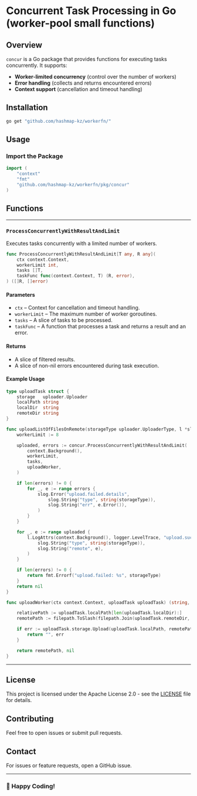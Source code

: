 # Concurrent Task Processing in Go (worker-pool small functions)

## Overview
`concur` is a Go package that provides functions for executing tasks concurrently. It supports:

- **Worker-limited concurrency** (control over the number of workers)
- **Error handling** (collects and returns encountered errors)
- **Context support** (cancellation and timeout handling)

## Installation
```sh
go get "github.com/hashmap-kz/workerfn/"
```

## Usage

### Import the Package
```go
import (
    "context"
    "fmt"
    "github.com/hashmap-kz/workerfn/pkg/concur"
)
```

## Functions

---

### `ProcessConcurrentlyWithResultAndLimit`
Executes tasks concurrently with a limited number of workers.

```go
func ProcessConcurrentlyWithResultAndLimit[T any, R any](
    ctx context.Context,
    workerLimit int,
    tasks []T,
    taskFunc func(context.Context, T) (R, error),
) ([]R, []error)
```

#### Parameters
- `ctx` – Context for cancellation and timeout handling.
- `workerLimit` – The maximum number of worker goroutines.
- `tasks` – A slice of tasks to be processed.
- `taskFunc` – A function that processes a task and returns a result and an error.

#### Returns
- A slice of filtered results.
- A slice of non-nil errors encountered during task execution.

#### Example Usage
```go
type uploadTask struct {
	storage   uploader.Uploader
	localPath string
	localDir  string
	remoteDir string
}

func uploadListOfFilesOnRemote(storageType uploader.UploaderType, l *slog.Logger, tasks []uploadTask, cfg config.UploadConfig) error {
	workerLimit := 8

	uploaded, errors := concur.ProcessConcurrentlyWithResultAndLimit(
		context.Background(),
		workerLimit,
		tasks,
		uploadWorker,
	)

	if len(errors) != 0 {
		for _, e := range errors {
			slog.Error("upload.failed.details",
				slog.String("type", string(storageType)),
				slog.String("err", e.Error()),
			)
		}
	}

	for _, e := range uploaded {
		l.LogAttrs(context.Background(), logger.LevelTrace, "upload.success",
			slog.String("type", string(storageType)),
			slog.String("remote", e),
		)
	}

	if len(errors) != 0 {
		return fmt.Errorf("upload.failed: %s", storageType)
	}
	return nil
}

func uploadWorker(ctx context.Context, uploadTask uploadTask) (string, error) {

	relativePath := uploadTask.localPath[len(uploadTask.localDir):]
	remotePath := filepath.ToSlash(filepath.Join(uploadTask.remoteDir, relativePath))

	if err := uploadTask.storage.Upload(uploadTask.localPath, remotePath); err != nil {
		return "", err
	}

	return remotePath, nil
}
```

---

## License
This project is licensed under the Apache License 2.0 - see the [LICENSE](LICENSE) file for details.

## Contributing
Feel free to open issues or submit pull requests.

## Contact
For issues or feature requests, open a GitHub issue.

---

### 🚀 Happy Coding!

